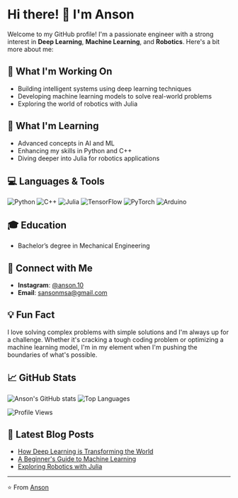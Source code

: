 
# Hi there! 👋 I'm Anson

Welcome to my GitHub profile! I'm a passionate engineer with a strong interest in **Deep Learning**, **Machine Learning**, and **Robotics**. Here's a bit more about me:

## 🔭 What I'm Working On
- Building intelligent systems using deep learning techniques
- Developing machine learning models to solve real-world problems
- Exploring the world of robotics with Julia

## 🌱 What I'm Learning
- Advanced concepts in AI and ML
- Enhancing my skills in Python and C++
- Diving deeper into Julia for robotics applications

## 💻 Languages & Tools

![Python](https://img.shields.io/badge/Python-3776AB?style=for-the-badge&logo=python&logoColor=white)
![C++](https://img.shields.io/badge/C++-00599C?style=for-the-badge&logo=cplusplus&logoColor=white)
![Julia](https://img.shields.io/badge/Julia-9558B2?style=for-the-badge&logo=julia&logoColor=white)
![TensorFlow](https://img.shields.io/badge/TensorFlow-FF6F00?style=for-the-badge&logo=tensorflow&logoColor=white)
![PyTorch](https://img.shields.io/badge/PyTorch-EE4C2C?style=for-the-badge&logo=pytorch&logoColor=white)
![Arduino](https://img.shields.io/badge/Arduino-00979D?style=for-the-badge&logo=arduino&logoColor=white)

## 🎓 Education
- Bachelor’s degree in Mechanical Engineering

## 🤝 Connect with Me
- **Instagram**: [@anson.10](https://www.instagram.com/anson.10)
- **Email**: sansonmsa@gmail.com

## 💡 Fun Fact
I love solving complex problems with simple solutions and I'm always up for a challenge. Whether it's cracking a tough coding problem or optimizing a machine learning model, I'm in my element when I'm pushing the boundaries of what's possible.

## 📈 GitHub Stats

![Anson's GitHub stats](https://github-readme-stats.vercel.app/api?username=anson10&show_icons=true&theme=radical)
![Top Languages](https://github-readme-stats.vercel.app/api/top-langs/?username=anson10&layout=compact&theme=radical)

![Profile Views](https://komarev.com/ghpvc/?username=anson10)

## 📝 Latest Blog Posts

<!-- BLOG-POST-LIST:START -->
- [How Deep Learning is Transforming the World](#)
- [A Beginner's Guide to Machine Learning](#)
- [Exploring Robotics with Julia](#)
<!-- BLOG-POST-LIST:END -->

---

⭐️ From [Anson](https://github.com/yourusername)

<!---
anson10/anson10 is a ✨ special ✨ repository because its `README.md` (this file) appears on your GitHub profile.
You can click the Preview link to take a look at your changes.
--->
